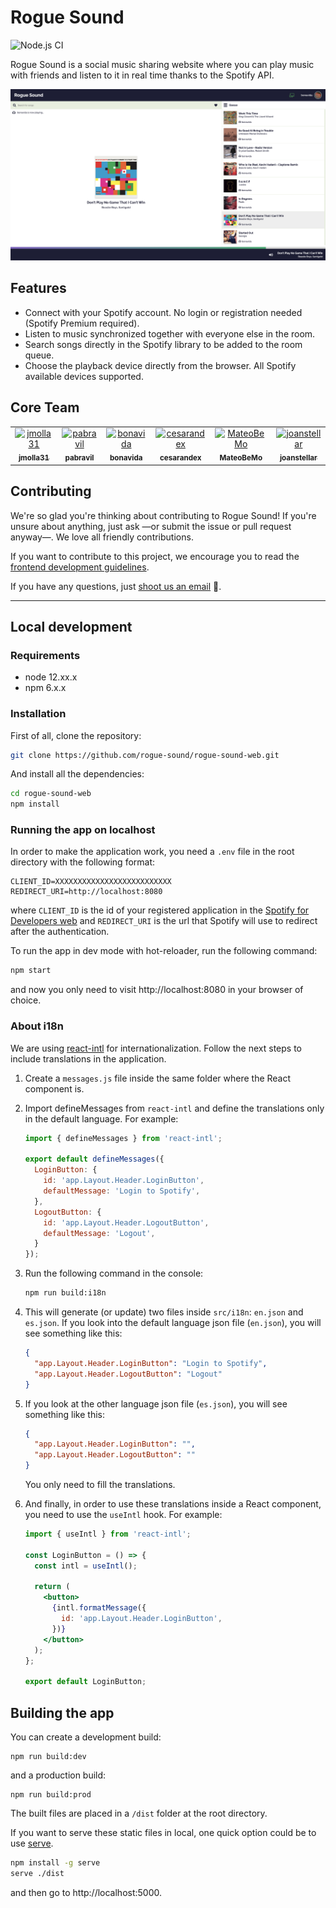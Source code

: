 # Rogue Sound

![Node.js CI](https://github.com/rogue-sound/rogue-sound-web/workflows/Node.js%20CI/badge.svg)

Rogue Sound is a social music sharing website where you can play music with friends and listen to it in real time thanks to the Spotify API.

![Screenshot](screenshot.png)

## Features

- Connect with your Spotify account. No login or registration needed (Spotify Premium required).
- Listen to music synchronized together with everyone else in the room.
- Search songs directly in the Spotify library to be added to the room queue.
- Choose the playback device directly from the browser. All Spotify available devices supported.

## Core Team
 
<table>
  <tr>
    <td align="center"><a href="https://github.com/jmolla31"><img src="https://avatars3.githubusercontent.com/u/33100083?s=460&v=4" width="60" alt="jmolla31"/><br /><sub><b>jmolla31</b></sub></a></td>
    <td align="center"><a href="https://github.com/pabravil"><img src="https://avatars2.githubusercontent.com/u/9166688?s=460&v=4" width="60" alt="pabravil"/><br /><sub><b>pabravil</b></sub></a></td>
    <td align="center"><a href="https://github.com/bonavida"><img src="https://avatars2.githubusercontent.com/u/8061481?s=460&v=4" width="60" alt="bonavida"/><br /><sub><b>bonavida</b></sub></a></td>
    <td align="center"><a href="https://github.com/cesarandex"><img src="https://avatars2.githubusercontent.com/u/1353358?s=460&v=4" width="60" alt="cesarandex"/><br /><sub><b>cesarandex</b></sub></a></td>
    <td align="center"><a href="https://github.com/MateoBeMo"><img src="https://avatars1.githubusercontent.com/u/15815193?s=460&v=4" width="60" alt="MateoBeMo"/><br /><sub><b>MateoBeMo</b></sub></a></td>
    <td align="center"><a href="https://github.com/joanstellar"><img src="https://avatars1.githubusercontent.com/u/33447647?s=400&v=4" width="60" alt="joanstellar"/><br /><sub><b>joanstellar</b></sub></a></td>
  </tr>
</table>

## Contributing

We're so glad you're thinking about contributing to Rogue Sound! If you're unsure about anything, just ask —or submit the issue or pull request anyway—. We love all friendly contributions.

If you want to contribute to this project, we encourage you to read the [frontend development guidelines](https://github.com/rogue-sound/development-guidelines/blob/master/FRONTEND_DEVELOPMENT_GUIDELINES.md).

If you have any questions, just [shoot us an email](mailto:rogue.sound.team@gmail.com) :email:.

---

## Local development

### Requirements

- node 12.xx.x
- npm 6.x.x

### Installation

First of all, clone the repository:

```bash
git clone https://github.com/rogue-sound/rogue-sound-web.git
```

And install all the dependencies:

```bash
cd rogue-sound-web
npm install
```

### Running the app on localhost

In order to make the application work, you need a `.env` file in the root directory with the following format:

```
CLIENT_ID=XXXXXXXXXXXXXXXXXXXXXXXXXX
REDIRECT_URI=http://localhost:8080
```

where `CLIENT_ID` is the id of your registered application in the [Spotify for Developers web](https://developer.spotify.com/dashboard) and `REDIRECT_URI` is the url that Spotify will use to redirect after the authentication.

To run the app in dev mode with hot-reloader, run the following command:

```bash
npm start
```

and now you only need to visit http://localhost:8080 in your browser of choice.

### About i18n

We are using [react-intl](https://github.com/formatjs/react-intl) for internationalization. Follow the next steps to include translations in the application.

1. Create a `messages.js` file inside the same folder where the React component is.
2. Import defineMessages from `react-intl` and define the translations only in the default language. For example:
    ```js
    import { defineMessages } from 'react-intl';

    export default defineMessages({
      LoginButton: {
        id: 'app.Layout.Header.LoginButton',
        defaultMessage: 'Login to Spotify',
      },
      LogoutButton: {
        id: 'app.Layout.Header.LogoutButton',
        defaultMessage: 'Logout',
      }
    });
    ```
3. Run the following command in the console:
    ```bash
    npm run build:i18n
    ```
4. This will generate (or update) two files inside `src/i18n`: `en.json` and `es.json`. If you look into the default language json file (`en.json`), you will see something like this:
    ```json
    {
      "app.Layout.Header.LoginButton": "Login to Spotify",
      "app.Layout.Header.LogoutButton": "Logout"
    }
    ```
5. If you look at the other language json file (`es.json`), you will see something like this:
    ```json
    {
      "app.Layout.Header.LoginButton": "",
      "app.Layout.Header.LogoutButton": ""
    }
    ```
    You only need to fill the translations.

6. And finally, in order to use these translations inside a React component, you need to use the `useIntl` hook. For example:
    ```jsx
    import { useIntl } from 'react-intl';

    const LoginButton = () => {
      const intl = useIntl();

      return (
        <button>
          {intl.formatMessage({
            id: 'app.Layout.Header.LoginButton',
          })}
        </button>
      );
    };

    export default LoginButton;
    ```

## Building the app

You can create a development build:

```
npm run build:dev
```

and a production build:

```
npm run build:prod
```

The built files are placed in a `/dist` folder at the root directory.

If you want to serve these static files in local, one quick option could be to use [serve](https://github.com/zeit/serve).

```bash
npm install -g serve
serve ./dist
```

and then go to http://localhost:5000.